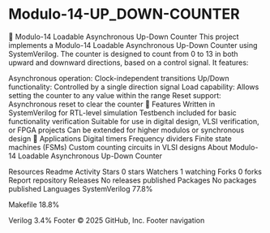 # Modulo-14-UP_DOWN-COUNTER
🔢 Modulo-14 Loadable Asynchronous Up-Down Counter
This project implements a Modulo-14 Loadable Asynchronous Up-Down Counter using SystemVerilog. The counter is designed to count from 0 to 13 in both upward and downward directions, based on a control signal. It features:

Asynchronous operation: Clock-independent transitions
Up/Down functionality: Controlled by a single direction signal
Load capability: Allows setting the counter to any value within the range
Reset support: Asynchronous reset to clear the counter
📂 Features
Written in SystemVerilog for RTL-level simulation
Testbench included for basic functionality verification
Suitable for use in digital design, VLSI verification, or FPGA projects
Can be extended for higher modulos or synchronous design
🚀 Applications
Digital timers
Frequency dividers
Finite state machines (FSMs)
Custom counting circuits in VLSI designs
About
Modulo-14 Loadable Asynchronous Up-Down Counter

Resources
 Readme
 Activity
Stars
 0 stars
Watchers
 1 watching
Forks
 0 forks
Report repository
Releases
No releases published
Packages
No packages published
Languages
SystemVerilog
77.8%
 
Makefile
18.8%
 
Verilog
3.4%
Footer
© 2025 GitHub, Inc.
Footer navigation

